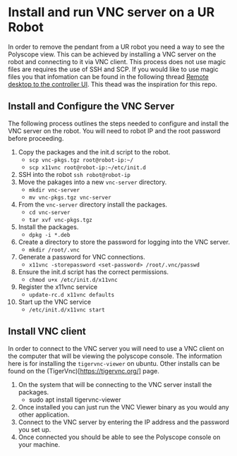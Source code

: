 # Install and run VNC server on a UR Robot
In order to remove the pendant from a UR robot you need a way to see the Polyscope view. This can be achieved by installing a VNC server on the robot and connecting to it via VNC client. This process does not use magic files are requires the use of SSH and SCP. If you would like to use magic files you that infomation can be found in the following thread [Remote desktop to the controller UI](https://forum.universal-robots.com/t/remote-desktop-to-the-controller-ui/3826/6). This thead was the inspiration for this repo.

## Install and Configure the VNC Server
The following process outlines the steps needed to configure and install the VNC server on the robot. You will need to robot IP and the root password before proceeding.

1. Copy the packages and the init.d script to the robot.
    * `scp vnc-pkgs.tgz root@robot-ip:~/`
    * `scp x11vnc root@robot-ip:~/etc/init.d`
2. SSH into the robot `ssh robot@robot-ip` 
3. Move the pakages into a new `vnc-server` directory.
    * `mkdir vnc-server`
    * `mv vnc-pkgs.tgz vnc-server`
3. From the `vnc-server` directory install the packages.
    * `cd vnc-server`
    * `tar xvf vnc-pkgs.tgz`
4. Install the packages.
    * `dpkg -i *.deb`
5. Create a directory to store the password for logging into the VNC server.
    * `mkdir /root/.vnc`
6. Generate a password for VNC connections. 
    * `x11vnc -storepassword <set-password> /root/.vnc/passwd`
7. Ensure the init.d script has the correct permissions.
    * `chmod u+x /etc/init.d/x11vnc`
8. Register the x11vnc service
    * `update-rc.d x11vnc defaults`
9. Start up the VNC service
    * `/etc/init.d/x11vnc start`

## Install VNC client
In order to connect to the VNC server you will need to use a VNC client on the computer that will be viewing the polyscope console. The information here is for installing the `tigervnc-viewer` on ubuntu. Other installs can be found on the (TigerVnc)[https://tigervnc.org/] page.

1. On the system that will be connecting to the VNC server install the packages.
    * sudo apt install tigervnc-viewer
2. Once installed you can just run the VNC Viewer binary as you would any other application.
3. Connect to the VNC server by entering the IP address and the password you set up.
4. Once connected you should be able to see the Polyscope console on your machine.
